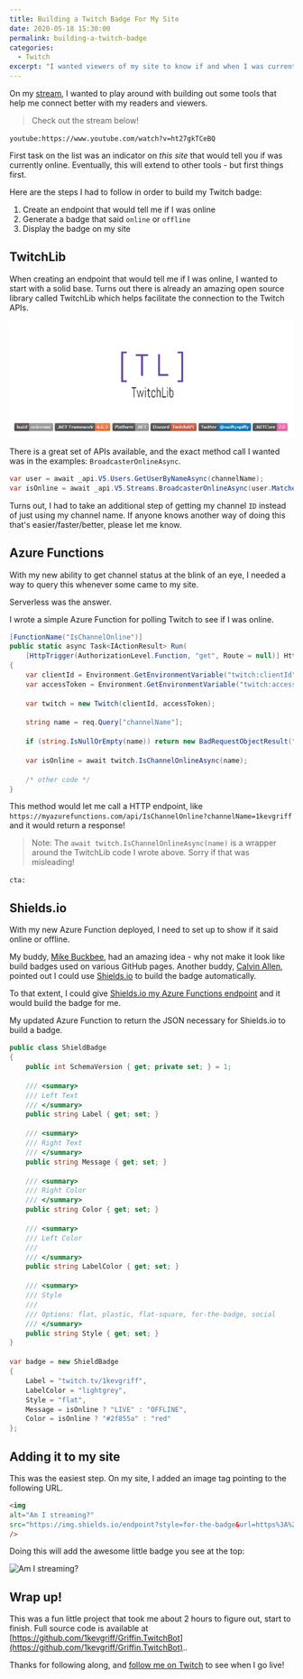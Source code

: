 ```yaml
---
title: Building a Twitch Badge For My Site
date: 2020-05-18 15:30:00
permalink: building-a-twitch-badge
categories:
  - Twitch
excerpt: "I wanted viewers of my site to know if and when I was currently streaming on my Twitch channel.  So I created a handy badge that tells them when I'm online.  Here's how I did it!"
---
```


On my [stream](https://twitch.tv/1kevgriff), I wanted to play around with building out some tools that help me connect better with my readers and viewers.

> Check out the stream below!

`youtube:https://www.youtube.com/watch?v=ht27gkTCeBQ`

First task on the list was an indicator on *this site* that would tell you if was currently online.  Eventually, this will extend to other tools - but first things first.

Here are the steps I had to follow in order to build my Twitch badge:

1. Create an endpoint that would tell me if I was online
2. Generate a badge that said `online` or `offline`
3. Display the badge on my site

## TwitchLib
When creating an endpoint that would tell me if I was online, I wanted to start with a solid base.  Turns out there is already an amazing open source library called TwitchLib which helps facilitate the connection to the Twitch APIs.

![TwitchLib](./images/twitchlib.png)

There is a great set of APIs available, and the exact method call I wanted was in the examples: `BroadcasterOnlineAsync`.

```csharp
var user = await _api.V5.Users.GetUserByNameAsync(channelName);
var isOnline = await _api.V5.Streams.BroadcasterOnlineAsync(user.Matches.First().Id);
```

Turns out, I had to take an additional step of getting my channel `ID` instead of just using my channel name.  If anyone knows another way of doing this that's easier/faster/better, please let me know.

## Azure Functions
With my new ability to get channel status at the blink of an eye, I needed a way to query this whenever some came to my site.  

Serverless was the answer.  

I wrote a simple Azure Function for polling Twitch to see if I was online.

```csharp
[FunctionName("IsChannelOnline")]
public static async Task<IActionResult> Run(
    [HttpTrigger(AuthorizationLevel.Function, "get", Route = null)] HttpRequest req)
{
    var clientId = Environment.GetEnvironmentVariable("twitch:clientId");
    var accessToken = Environment.GetEnvironmentVariable("twitch:accessToken");

    var twitch = new Twitch(clientId, accessToken);

    string name = req.Query["channelName"];

    if (string.IsNullOrEmpty(name)) return new BadRequestObjectResult("Channel name was missing.");

    var isOnline = await twitch.IsChannelOnlineAsync(name);

    /* other code */
}
```

This method would let me call a HTTP endpoint, like `https://myazurefunctions.com/api/IsChannelOnline?channelName=1kevgriff` and it would return a response!

> Note: The `await twitch.IsChannelOnlineAsync(name)` is a wrapper around the TwitchLib code I wrote above.  Sorry if that was misleading!

`cta:`

## Shields.io
With my new Azure Function deployed, I need to set up to show if it said online or offline.  

My buddy, [Mike Buckbee](https://twitter.com/mbuckbee), had an amazing idea - why not make it look like build badges used on various GitHub pages.  Another buddy, [Calvin Allen](https://twitter.com/_CalvinAllen), pointed out I could use [Shields.io](https://shields.io/) to build the badge automatically.

To that extent, I could give [Shields.io my Azure Functions endpoint](https://shields.io/endpoint) and it would build the badge for me.

My updated Azure Function to return the JSON necessary for Shields.io to build a badge.

```csharp
public class ShieldBadge
{
    public int SchemaVersion { get; private set; } = 1;

    /// <summary>
    /// Left Text
    /// </summary>
    public string Label { get; set; }

    /// <summary>
    /// Right Text
    /// </summary>
    public string Message { get; set; }

    /// <summary>
    /// Right Color
    /// </summary>
    public string Color { get; set; }

    /// <summary>
    /// Left Color
    /// 
    /// </summary>
    public string LabelColor { get; set; }

    /// <summary>
    /// Style
    /// 
    /// Options: flat, plastic, flat-square, for-the-badge, social 
    /// </summary>
    public string Style { get; set; }
}

var badge = new ShieldBadge
{
    Label = "twitch.tv/1kevgriff",
    LabelColor = "lightgrey",
    Style = "flat",
    Message = isOnline ? "LIVE" : "OFFLINE",
    Color = isOnline ? "#2f855a" : "red"
};
```

## Adding it to my site
This was the easiest step.  On my site, I added an image tag pointing to the following URL.

```html
<img
alt="Am I streaming?"
src="https://img.shields.io/endpoint?style=for-the-badge&url=https%3A%2F%2Fgriffin-twitch-functions.azurewebsites.net%2Fapi%2FIsChannelOnline%3Fcode%3DxCnE0Jr1XRSamEmyhLUYuJE%2FQ34ovvbST19kl3vOXbvnxIBKCBxzvw%3D%3D%26channelName%3D1kevgriff"
/>
```

Doing this will add the awesome little badge you see at the top:

<img
alt="Am I streaming?"
src="https://img.shields.io/endpoint?style=for-the-badge&url=https%3A%2F%2Fgriffin-twitch-functions.azurewebsites.net%2Fapi%2FIsChannelOnline%3Fcode%3DxCnE0Jr1XRSamEmyhLUYuJE%2FQ34ovvbST19kl3vOXbvnxIBKCBxzvw%3D%3D%26channelName%3D1kevgriff"
/>

## Wrap up!
This was a fun little project that took me about 2 hours to figure out, start to finish.  Full source code is available at [https://github.com/1kevgriff/Griffin.TwitchBot](https://github.com/1kevgriff/Griffin.TwitchBot)..

Thanks for following along, and [follow me on Twitch](https://twitch.tv/1kevgriff) to see when I go live!